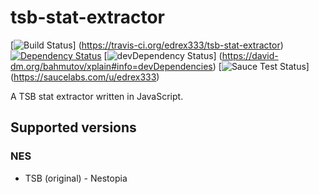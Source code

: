 # tsb-stat-extractor
[![Build Status](https://travis-ci.org/edrex333/tsb-stat-extractor.svg?branch=master)]
(https://travis-ci.org/edrex333/tsb-stat-extractor)
[![Dependency Status](https://david-dm.org/bahmutov/xplain.svg)](https://david-dm.org/bahmutov/xplain)
[![devDependency Status](https://david-dm.org/bahmutov/xplain/dev-status.svg)]
(https://david-dm.org/bahmutov/xplain#info=devDependencies)
[![Sauce Test Status](https://saucelabs.com/browser-matrix/edrex333.svg?auth=874eff386bea852068de99faf36c25ba)]
(https://saucelabs.com/u/edrex333)

A TSB stat extractor written in JavaScript.

## Supported versions

### NES
- TSB (original) - Nestopia